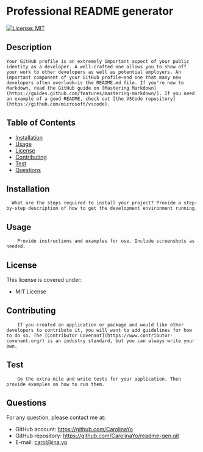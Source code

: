 # Professional README generator
  [![License: MIT](https://img.shields.io/badge/License-MIT-yellow.svg)](https://opensource.org/licenses/MIT)
  ## Description 
    Your GitHub profile is an extremely important aspect of your public identity as a developer. A well-crafted one allows you to show off your work to other developers as well as potential employers. An important component of your GitHub profile—and one that many new developers often overlook—is the README.md file. If you're new to Markdown, read the GitHub guide on [Mastering Markdown](https://guides.github.com/features/mastering-markdown/). If you need an example of a good README, check out [the VSCode repository](https://github.com/microsoft/vscode).

  ## Table of Contents
  * [Installation](#installation)
  * [Usage](#usage)
  * [License](#license)
  * [Contributing](#contributing)
  * [Test](#test)
  * [Questions](#questions)
  
  ## Installation
      What are the steps required to install your project? Provide a step-by-step description of how to get the development environment running.

  ## Usage
        Provide instructions and examples for use. Include screenshots as needed. 

  ## License
  This license is covered under:
  * MIT License

  ## Contributing
        If you created an application or package and would like other developers to contribute it, you will want to add guidelines for how to do so. The [Contributor Covenant](https://www.contributor-covenant.org/) is an industry standard, but you can always write your own.

  ## Test
        Go the extra mile and write tests for your application. Then provide examples on how to run them.

  ## Questions
  For any question, please contact me at:
  * GitHub account: https://github.com/CarolinaYo
  * GitHub repository: https://github.com/CarolinaYo/readme-gen.git
  * E-mail: carol@ina.yo